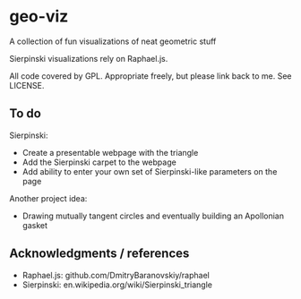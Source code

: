 # geo-viz

A collection of fun visualizations of neat geometric stuff

Sierpinski visualizations rely on Raphael.js.

All code covered by GPL. Appropriate freely, but please link back to me. See LICENSE.

## To do

Sierpinski:

* Create a presentable webpage with the triangle
* Add the Sierpinski carpet to the webpage
* Add ability to enter your own set of Sierpinski-like parameters on the page

Another project idea:

* Drawing mutually tangent circles and eventually building an Apollonian gasket

## Acknowledgments / references

* Raphael.js: github.com/DmitryBaranovskiy/raphael
* Sierpinski: en.wikipedia.org/wiki/Sierpinski_triangle
